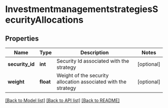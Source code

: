 # InvestmentmanagementstrategiesSecurityAllocations

## Properties
Name | Type | Description | Notes
------------ | ------------- | ------------- | -------------
**security_id** | **int** | Security Id associated with the strategy | [optional] 
**weight** | **float** | Weight of the security allocation associated with the strategy | [optional] 

[[Back to Model list]](../README.md#documentation-for-models) [[Back to API list]](../README.md#documentation-for-api-endpoints) [[Back to README]](../README.md)

